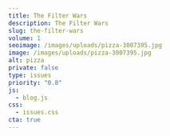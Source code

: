 ```yaml
---
title: The Filter Wars
description: The Filter Wars
slug: the-filter-wars
volume: 1
seoimage: /images/uploads/pizza-3007395.jpg
image: /images/uploads/pizza-3007395.jpg
alt: pizza
private: false
type: issues
priority: "0.8"
js:
  - blog.js
css:
  - issues.css
cta: true
---
```

